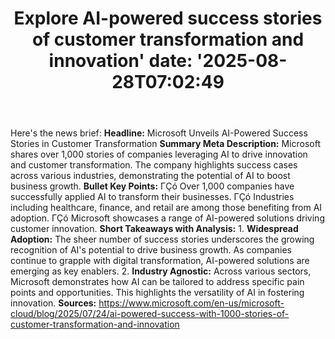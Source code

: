 ﻿---
title: "Explore AI-powered success stories of customer transformation and innovation'
date: '2025-08-28T07:02:49"
category: "Markets"
summary: ""
slug: "explore aipowered success stories of customer transformation"
source_urls:
  - "https://www.microsoft.com/en-us/microsoft-cloud/blog/2025/07/24/ai-powered-success-with-1000-stories-of-customer-transformation-and-innovation"
seo:
  title: "Explore AI-powered success stories of customer transformation and innovation | Hash n Hedge'
  description: '"
  keywords: ["news", "markets", "brief"]
---
Here's the news brief:  **Headline:** Microsoft Unveils AI-Powered Success Stories in Customer Transformation  **Summary Meta Description:** Microsoft shares over 1,000 stories of companies leveraging AI to drive innovation and customer transformation. The company highlights success cases across various industries, demonstrating the potential of AI to boost business growth.  **Bullet Key Points:**  ΓÇó Over 1,000 companies have successfully applied AI to transform their businesses. ΓÇó Industries including healthcare, finance, and retail are among those benefiting from AI adoption. ΓÇó Microsoft showcases a range of AI-powered solutions driving customer innovation.  **Short Takeaways with Analysis:**  1. **Widespread Adoption:** The sheer number of success stories underscores the growing recognition of AI's potential to drive business growth. As companies continue to grapple with digital transformation, AI-powered solutions are emerging as key enablers. 2. **Industry Agnostic:** Across various sectors, Microsoft demonstrates how AI can be tailored to address specific pain points and opportunities. This highlights the versatility of AI in fostering innovation.  **Sources:**  https://www.microsoft.com/en-us/microsoft-cloud/blog/2025/07/24/ai-powered-success-with-1000-stories-of-customer-transformation-and-innovation 
